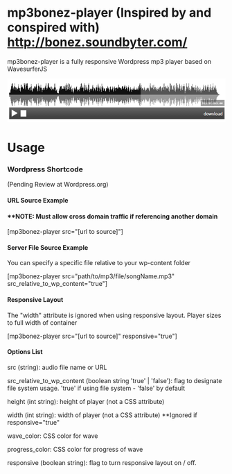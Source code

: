 mp3bonez-player (Inspired by and conspired with) http://bonez.soundbyter.com/
===============

mp3bonez-player is a fully responsive Wordpress mp3 player based on WavesurferJS

![alt tag](Source/content/snapshot.png)

# Usage

### Wordpress Shortcode

(Pending Review at Wordpress.org)

#### URL Source Example 

#### **NOTE:  Must allow cross domain traffic if referencing another domain

[mp3bonez-player src="[url to source]"]

#### Server File Source Example

You can specify a specific file relative to your wp-content folder

[mp3bonez-player src="path/to/mp3/file/songName.mp3" src_relative_to_wp_content="true"]

#### Responsive Layout

The "width" attribute is ignored when using responsive layout. Player sizes to full width of container

[mp3bonez-player src="[url to source]" responsive="true"]

#### Options List

src (string): audio file name or URL

src_relative_to_wp_content (boolean string 'true' | 'false'):  flag to designate file system usage. 'true' if using file system - 'false' by default

height (int string): height of player (not a CSS attribute)

width (int string): width of player (not a CSS attribute) **Ignored if responsive="true"

wave_color: CSS color for wave

progress_color: CSS color for progress of wave

responsive (boolean string): flag to turn responsive layout on / off.